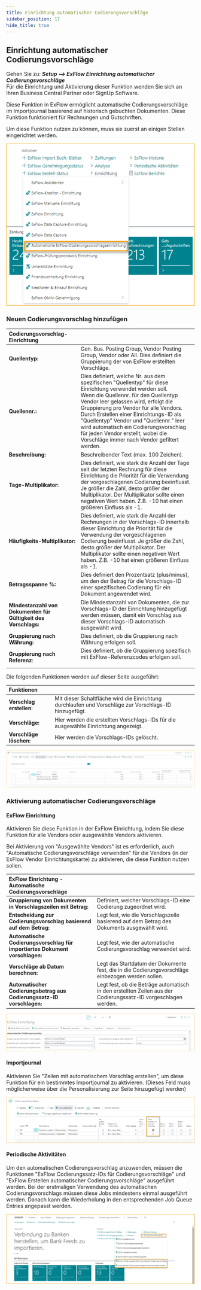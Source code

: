 ```yaml
---
title: Einrichtung automatischer Codierungsvorschläge
sidebar_position: 17
hide_title: true
---
```

## Einrichtung automatischer Codierungsvorschläge

Gehen Sie zu: ***Setup \--\> ExFlow Einrichtung automatischer Codierungsvorschläge***<br/>
Für die Einrichtung und Aktivierung dieser Funktion wenden Sie sich an Ihren Business Central Partner oder SignUp Software.

Diese Funktion in ExFlow ermöglicht automatische Codierungsvorschläge im Importjournal basierend auf historisch gebuchten Dokumenten. Diese Funktion funktioniert für Rechnungen und Gutschriften.

Um diese Funktion nutzen zu können, muss sie zuerst an einigen Stellen eingerichtet werden.

![ExFlow Menü](./../../images/exflow-meny-auto-coding-001.png)

### Neuen Codierungsvorschlag hinzufügen

| Codierungsvorschlag-Einrichtung |	|
|:-|:-|
| **Quellentyp:**                                          |Gen. Bus. Posting Group, Vendor Posting Group, Vendor oder All. Dies definiert die Gruppierung der von ExFlow erstellten Vorschläge.
| **Quellennr.:**                                            | Dies definiert, welche Nr. aus dem spezifischen "Quellentyp" für diese Einrichtung verwendet werden soll. <br/>Wenn die Quellennr. für den Quellentyp Vendor leer gelassen wird, erfolgt die Gruppierung pro Vendor für alle Vendors.   <br/>Durch Erstellen einer Einrichtungs-ID als "Quellentyp" Vendor und "Quellennr." leer wird automatisch ein Codierungsvorschlag für jeden Vendor erstellt, wobei die Vorschläge immer nach Vendor gefiltert werden.
| **Beschreibung:**                                          | Beschreibender Text (max. 100 Zeichen).
| **Tage-Multiplikator:**                                      | Dies definiert, wie stark die Anzahl der Tage seit der letzten Rechnung für diese Einrichtung die Priorität für die Verwendung der vorgeschlagenen Codierung beeinflusst. Je größer die Zahl, desto größer der Multiplikator. Der Multiplikator sollte einen negativen Wert haben. Z.B. -10 hat einen größeren Einfluss als -1.
| **Häufigkeits-Multiplikator:**                                | Dies definiert, wie stark die Anzahl der Rechnungen in der Vorschlags-ID innerhalb dieser Einrichtung die Priorität für die Verwendung der vorgeschlagenen Codierung beeinflusst. Je größer die Zahl, desto größer der Multiplikator. Der Multiplikator sollte einen negativen Wert haben. Z.B. -10 hat einen größeren Einfluss als -1.
| **Betragsspanne %:**                                       | Dies definiert den Prozentsatz (plus/minus), um den der Betrag für die Vorschlags-ID einer spezifischen Codierung für ein Dokument angewendet wird.
| **Mindestanzahl von Dokumenten für Gültigkeit des Vorschlags:**  | Die Mindestanzahl von Dokumenten, die zur Vorschlags-ID der Einrichtung hinzugefügt werden müssen, damit ein Vorschlag aus dieser Vorschlags-ID automatisch ausgewählt wird.
| **Gruppierung nach Währung:**                                   | Dies definiert, ob die Gruppierung nach Währung erfolgen soll.
| **Gruppierung nach Referenz**:                                  | Dies definiert, ob die Gruppierung spezifisch mit ExFlow-Referenzcodes erfolgen soll.<br/><br/>

Die folgenden Funktionen werden auf dieser Seite ausgeführt:

| Funktionen      |	|
|:-|:-|
| **Vorschlag erstellen**:    | Mit dieser Schaltfläche wird die Einrichtung durchlaufen und Vorschläge zur Vorschlags-ID hinzugefügt.
| **Vorschläge:**          | Hier werden die erstellten Vorschlags-IDs für die ausgewählte Einrichtung angezeigt.
| **Vorschläge löschen:**   | Hier werden die Vorschlags-IDs gelöscht.

![ExFlow Codierungsvorschlag-Einrichtung](./../../images/coding-suggestion-setup-001.png)

### Aktivierung automatischer Codierungsvorschläge

#### ExFlow Einrichtung

Aktivieren Sie diese Funktion in der ExFlow Einrichtung, indem Sie diese Funktion für alle Vendors oder ausgewählte Vendors aktivieren.

Bei Aktivierung von "Ausgewählte Vendors" ist es erforderlich, auch "Automatische Codierungsvorschläge verwenden" für die Vendors (in der ExFlow Vendor Einrichtungskarte) zu aktivieren, die diese Funktion nutzen sollen.

| ExFlow Einrichtung - Automatische Codierungsvorschläge      |	|
|:-|:-|
| **Gruppierung von Dokumenten in Vorschlagszeilen mit Betrag:**    | Definiert, welcher Vorschlags-ID eine Codierung zugeordnet wird.
| **Entscheidung zur Codierungsvorschlag basierend auf dem Betrag:**           | Legt fest, wie die Vorschlagszeile basierend auf dem Betrag des Dokuments ausgewählt wird.
| **Automatische Codierungsvorschlag für importiertes Dokument vorschlagen:**           | Legt fest, wie der automatische Codierungsvorschlag verwendet wird.
| **Vorschläge ab Datum berechnen:**                          | Legt das Startdatum der Dokumente fest, die in die Codierungsvorschläge einbezogen werden sollen.
| **Automatischer Codierungsbetrag aus Codierungssatz-ID vorschlagen:**       | Legt fest, ob die Beträge automatisch in den erstellten Zeilen aus der Codierungssatz-ID vorgeschlagen werden.

![ExFlow Einrichtung - Automatische Vorschläge](./../../images/exflow-setup-automatic-suggestion-001.png)

#### Importjournal

Aktivieren Sie "Zeilen mit automatischem Vorschlag erstellen", um diese Funktion für ein bestimmtes Importjournal zu aktivieren. (Dieses Feld muss möglicherweise über die Personalisierung zur Seite hinzugefügt werden)

![ExFlow Importjournale](./../../images/import-journals-008.png)

#### Periodische Aktivitäten

Um den automatischen Codierungsvorschlag anzuwenden, müssen die Funktionen "ExFlow Codierungssatz-IDs für Codierungsvorschläge" und "ExFlow Erstellen automatischer Codierungsvorschläge" ausgeführt werden. Bei der erstmaligen Verwendung des automatischen Codierungsvorschlags müssen diese Jobs mindestens einmal ausgeführt werden. Danach kann die Wiederholung in den entsprechenden Job Queue Entries angepasst werden.

![Periodische Aktivitäten](./../../images/exflow-menu-005-periodic-activities.png)
